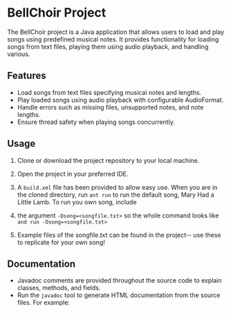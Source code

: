 # BellChoir Project

The BellChoir project is a Java application that allows users to load and play songs using predefined musical notes. It provides functionality for loading songs from text files, playing them using audio playback, and handling various.

## Features

- Load songs from text files specifying musical notes and lengths.
- Play loaded songs using audio playback with configurable AudioFormat.
- Handle errors such as missing files, unsupported notes, and note lengths.
- Ensure thread safety when playing songs concurrently.

## Usage

1. Clone or download the project repository to your local machine.
2. Open the project in your preferred IDE.
3. A ```build.xml``` file has been provided to allow easy use. When you are in the cloned directory, run ``` ant run ``` to run the default song, Mary Had a Little Lamb. To run you own song, include
4. the argument ```-Dsong=<songfile.txt>``` so the whole command looks like ```and run -Dsong=<songfile.txt>```

5. Example files of the songfile.txt can be found in the project-- use these to replicate for your own song!

## Documentation

- Javadoc comments are provided throughout the source code to explain classes, methods, and fields.
- Run the `javadoc` tool to generate HTML documentation from the source files. For example:
